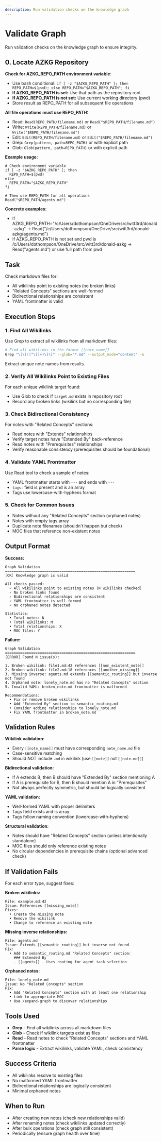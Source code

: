 ```yaml
---
description: Run validation checks on the knowledge graph
---
```


# Validate Graph

Run validation checks on the knowledge graph to ensure integrity.

## 0. Locate AZKG Repository

**Check for AZKG_REPO_PATH environment variable:**

- Use bash conditional: `if [ -z "$AZKG_REPO_PATH" ]; then REPO_PATH=$(pwd); else REPO_PATH="$AZKG_REPO_PATH"; fi`
- **If AZKG_REPO_PATH is set:** Use that path as the repository root
- **If AZKG_REPO_PATH is not set:** Use current working directory (pwd)
- Store result as REPO_PATH for all subsequent file operations

**All file operations must use REPO_PATH:**

- Read: `Read(REPO_PATH/filename.md)` or `Read("$REPO_PATH/filename.md")`
- Write: `Write(REPO_PATH/filename.md)` or `Write("$REPO_PATH/filename.md")`
- Edit: `Edit(REPO_PATH/filename.md)` or `Edit("$REPO_PATH/filename.md")`
- Grep: `Grep(pattern, path=REPO_PATH)` or with explicit path
- Glob: `Glob(pattern, path=REPO_PATH)` or with explicit path

**Example usage:**

```
# Check environment variable
if [ -z "$AZKG_REPO_PATH" ]; then
  REPO_PATH=$(pwd)
else
  REPO_PATH="$AZKG_REPO_PATH"
fi

# Then use REPO_PATH for all operations
Read("$REPO_PATH/agents.md")
```

**Concrete examples:**

- If AZKG_REPO_PATH="/c/Users/dothompson/OneDrive/src/witt3rd/donald-azkg"
  → Read("/c/Users/dothompson/OneDrive/src/witt3rd/donald-azkg/agents.md")
- If AZKG_REPO_PATH is not set and pwd is /c/Users/dothompson/OneDrive/src/witt3rd/donald-azkg
  → Read("agents.md") or use full path from pwd

## Task

Check markdown files for:

- All wikilinks point to existing notes (no broken links)
- "Related Concepts" sections are well-formed
- Bidirectional relationships are consistent
- YAML frontmatter is valid

## Execution Steps

### 1. Find All Wikilinks

Use Grep to extract all wikilinks from all markdown files:

```bash
# Find all wikilinks in the format [[note_name]]
Grep "\[\[([^\]]+)\]\]" --glob="*.md" --output_mode="content" -n
```

Extract unique note names from results.

### 2. Verify All Wikilinks Point to Existing Files

For each unique wikilink target found:

- Use Glob to check if `target.md` exists in repository root
- Record any broken links (wikilink but no corresponding file)

### 3. Check Bidirectional Consistency

For notes with "Related Concepts" sections:

- Read notes with "Extends" relationships
- Verify target notes have "Extended By" back-reference
- Read notes with "Prerequisites" relationships
- Verify reasonable consistency (prerequisites should be foundational)

### 4. Validate YAML Frontmatter

Use Read tool to check a sample of notes:

- YAML frontmatter starts with `---` and ends with `---`
- `tags:` field is present and is an array
- Tags use lowercase-with-hyphens format

### 5. Check for Common Issues

- Notes without any "Related Concepts" section (orphaned notes)
- Notes with empty tags array
- Duplicate note filenames (shouldn't happen but check)
- MOC files that reference non-existent notes

## Output Format

**Success:**

```
Graph Validation
============================================================
[OK] Knowledge graph is valid

All checks passed:
  ✓ All wikilinks point to existing notes (N wikilinks checked)
  ✓ No broken links found
  ✓ Bidirectional relationships are consistent
  ✓ YAML frontmatter is well-formed
  ✓ No orphaned notes detected

Statistics:
  • Total notes: N
  • Total wikilinks: M
  • Total relationships: X
  • MOC files: Y
```

**Failure:**

```
Graph Validation
============================================================
[ERROR] Found N issue(s):

1. Broken wikilink: file1.md:42 references [[non_existent_note]]
2. Broken wikilink: file2.md:18 references [[another_missing]]
3. Missing inverse: agents.md extends [[semantic_routing]] but inverse not found
4. Orphaned note: lonely_note.md has no "Related Concepts" section
5. Invalid YAML: broken_note.md frontmatter is malformed

Recommendations:
  • Fix or remove broken wikilinks
  • Add "Extended By" section to semantic_routing.md
  • Consider adding relationships to lonely_note.md
  • Fix YAML frontmatter in broken_note.md
```

## Validation Rules

**Wikilink validation:**

- Every `[[note_name]]` must have corresponding `note_name.md` file
- Case-sensitive matching
- Should NOT include `.md` in wikilink (use `[[note]]` not `[[note.md]]`)

**Bidirectional validation:**

- If A extends B, then B should have "Extended By" section mentioning A
- If A is prerequisite for B, then B should mention A in "Prerequisites"
- Not always perfectly symmetric, but should be logically consistent

**YAML validation:**

- Well-formed YAML with proper delimiters
- Tags field exists and is array
- Tags follow naming convention (lowercase-with-hyphens)

**Structural validation:**

- Notes should have "Related Concepts" section (unless intentionally standalone)
- MOC files should only reference existing notes
- No circular dependencies in prerequisite chains (optional advanced check)

## If Validation Fails

For each error type, suggest fixes:

**Broken wikilinks:**

```
File: example.md:42
Issue: References [[missing_note]]
Fixes:
  • Create the missing note
  • Remove the wikilink
  • Change to reference an existing note
```

**Missing inverse relationships:**

```
File: agents.md
Issue: Extends [[semantic_routing]] but inverse not found
Fix:
  • Add to semantic_routing.md "Related Concepts" section:
    ### Extended By
    - [[agents]] - Uses routing for agent task selection
```

**Orphaned notes:**

```
File: lonely_note.md
Issue: No "Related Concepts" section
Fix:
  • Add "Related Concepts" section with at least one relationship
  • Link to appropriate MOC
  • Use /expand-graph to discover relationships
```

## Tools Used

- **Grep** - Find all wikilinks across all markdown files
- **Glob** - Check if wikilink targets exist as files
- **Read** - Read notes to check "Related Concepts" sections and YAML frontmatter
- **Parse logic** - Extract wikilinks, validate YAML, check consistency

## Success Criteria

- All wikilinks resolve to existing files
- No malformed YAML frontmatter
- Bidirectional relationships are logically consistent
- Minimal orphaned notes

## When to Run

- After creating new notes (check new relationships valid)
- After renaming notes (check wikilinks updated correctly)
- After bulk operations (check graph still consistent)
- Periodically (ensure graph health over time)
